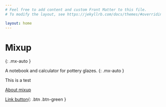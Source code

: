 ```yaml
---
# Feel free to add content and custom Front Matter to this file.
# To modify the layout, see https://jekyllrb.com/docs/themes/#overriding-theme-defaults

layout: home
---
```

# Mixup
{: .mx-auto }

A notebook and calculator for pottery glazes.
{: .mx-auto }

This is a test

[About mixup](about)

[Link button](http://example.com/){: .btn .btn-green }
